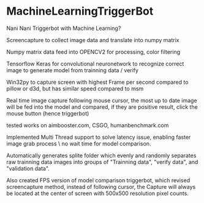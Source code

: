 # MachineLearningTriggerBot
Nani Nani Triggerbot with Machine Learning?

Screencapture to collect image data and translate into numpy matrix

Numpy matrix data feed into OPENCV2 for processing, color filtering

Tensorflow Keras for convolutional neuronetwork to recognize correct image to generate model from trainning data / verify

Win32py to capture screen with highest Frame per second compared to pillow or d3d, but has similar speed compared to msm

Real time image capture following mouse cursor, the most up to date image will be fed into the model and compared, if they are positive result, click the mouse button (hence triggerbot)

tested works on aimbooster.com, CSGO, humanbenchmark.com

Implemented Multi Thread support to solve latency issue, enabling faster image grab process \ no wait time for model comparison.

Automatically generates splite folder which evenly and randomly separates raw trainning data images into groups of "Trainning data", "verify data", and "validation data".

Also created FPS version of model comparison triggerbot, which revised screencapture method, instead of following cursor, the Capture will always be located at the center of screen with 500x500 resolution pixel counts.
